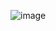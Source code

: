 ![image](https://user-images.githubusercontent.com/63789702/188315645-b5f2f4aa-43b9-41df-a8ac-25c95c83c24e.png)
